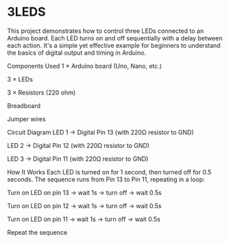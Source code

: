 # 3LEDS
This project demonstrates how to control three LEDs connected to an Arduino board. Each LED turns on and off sequentially with a delay between each action. It's a simple yet effective example for beginners to understand the basics of digital output and timing in Arduino.

Components Used
1 × Arduino board (Uno, Nano, etc.)

3 × LEDs

3 × Resistors (220 ohm)

Breadboard

Jumper wires

Circuit Diagram
LED 1 → Digital Pin 13 (with 220Ω resistor to GND)

LED 2 → Digital Pin 12 (with 220Ω resistor to GND)

LED 3 → Digital Pin 11 (with 220Ω resistor to GND)

How It Works
Each LED is turned on for 1 second, then turned off for 0.5 seconds. The sequence runs from Pin 13 to Pin 11, repeating in a loop:

Turn on LED on pin 13 → wait 1s → turn off → wait 0.5s

Turn on LED on pin 12 → wait 1s → turn off → wait 0.5s

Turn on LED on pin 11 → wait 1s → turn off → wait 0.5s

Repeat the sequence
